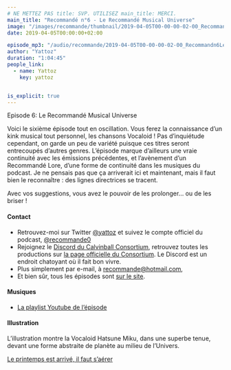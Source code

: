```yaml
---
# NE METTEZ PAS title: SVP. UTILISEZ main_title: MERCI.
main_title: "Recommandé n°6 - Le Recommandé Musical Universe"
image: "/images/recommande/thumbnail/2019-04-05T00-00-00-02-00_Recommandn6LeRecommandMusicalUniverse.jpg"
date: 2019-04-05T00:00:00+02:00

episode_mp3: "/audio/recommande/2019-04-05T00-00-00-02-00_Recommandn6LeRecommandMusicalUniverse.mp3"
author: "Yattoz"
duration: "1:04:45"
people_link: 
  - name: Yattoz
    key: yattoz


is_explicit: true
---
```


<PodcastHeader/>

<!-- ECRIRE LA DESCRIPTION DE L'EPISODE SOUS CETTE LIGNE -->


 Episode 6: Le Recommandé Musical Universe 

<p>Voici le sixième épisode tout en oscillation. Vous ferez la connaissance d’un kink musical tout personnel, les chansons Vocaloid ! Pas d’inquiétude cependant, on garde un peu de variété puisque ces titres seront entrecoupés d’autres genres. L’épisode marque d’ailleurs une vraie continuité avec les émissions précédentes, et l’avènement d’un Recommandé Lore, d’une forme de continuité dans les musiques du podcast. Je ne pensais pas que ça arriverait ici et maintenant, mais il faut bien le reconnaître : des lignes directrices se tracent.</p>

<p>Avec vos suggestions, vous avez le pouvoir de les prolonger… ou de les briser !</p>

<h4>Contact</h4>

<ul>
  <li>Retrouvez-moi sur Twitter <a href="https://twitter.com/yattoz" rel="nofollow">@yattoz</a> et suivez le compte officiel du podcast, <a href="https://twitter.com/recommande0" rel="nofollow">@recommande0</a></li>
  <li>Rejoignez le <a href="https://discord.gg/4RnA9v7" rel="nofollow">Discord du Calvinball Consortium</a>, retrouvez toutes les productions sur <a href="https://calvinballradio.wordpress.com/" rel="nofollow">la page officielle du Consortium</a>. Le Discord est un endroit chatoyant où il fait bon vivre.</li>
  <li>Plus simplement par e-mail, à <a href="mailto:recommande@hotmail.com" rel="nofollow">recommande@hotmail.com</a>,</li>
  <li>Et bien sûr, tous les épisodes sont <a href="https://recommande.duckdns.org" rel="nofollow">sur le site</a>.</li>
</ul>

<h4>Musiques</h4>

<ul>
  <li><a href="https://www.youtube.com/playlist?list=PLNjXbZkItxtYnKKArTzVllfJwfEii5hPG" rel="nofollow">La playlist Youtube de l’épisode</a></li>
</ul>

<h4>Illustration</h4>

<p>L’illustration montre la Vocaloid Hatsune Miku, dans une superbe tenue, devant une forme abstraite de planète au milieu de l’Univers.</p>

<p><a href="https://www.youtube.com/watch?v=0MIK7bb69xk" rel="nofollow">Le printemps est arrivé, il faut s’aérer</a></p>


